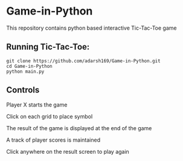 # Game-in-Python

This repository contains python based interactive Tic-Tac-Toe game

## Running Tic-Tac-Toe:
```
git clone https://github.com/adarsh169/Game-in-Python.git
cd Game-in-Python
python main.py
```

## Controls

Player X starts the game

Click on each grid to place symbol

The result of the game is displayed at the end of the game

A track of player scores is maintained

Click anywhere on the result screen to play again

